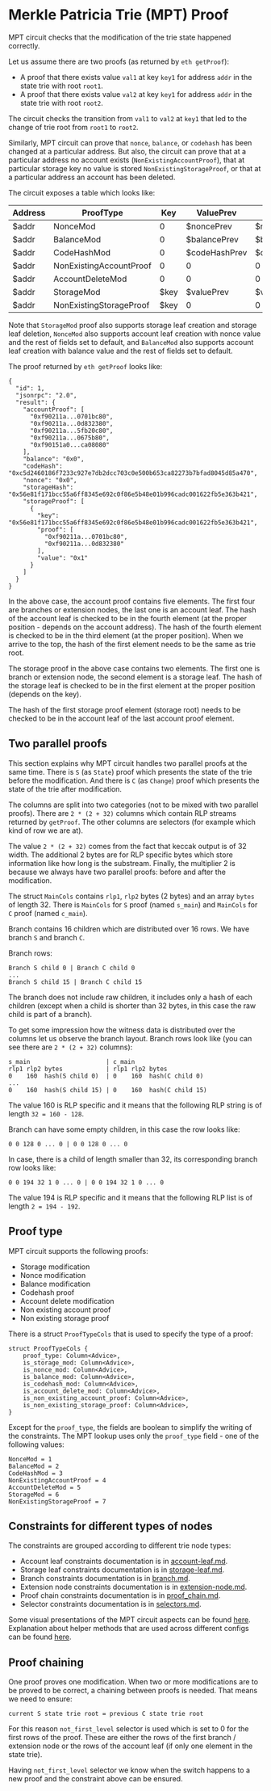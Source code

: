 # Merkle Patricia Trie (MPT) Proof

MPT circuit checks that the modification of the trie state happened correctly.

Let us assume there are two proofs (as returned by `eth getProof`):

- A proof that there exists value `val1` at key `key1` for address `addr` in the state trie with root `root1`.
- A proof that there exists value `val2` at key `key1` for address `addr` in the state trie with root `root2`.

The circuit checks the transition from `val1` to `val2` at `key1` that led to the change
of trie root from `root1` to `root2`.

Similarly, MPT circuit can prove that `nonce`, `balance`, or `codehash` has been changed at
a particular address. But also, the circuit can prove that at a particular address no account exists
(`NonExistingAccountProof`), that at particular storage key no value is stored `NonExistingStorageProof`,
or that at a particular address an account has been deleted.

The circuit exposes a table which looks like:

| Address | ProofType               | Key  | ValuePrev     | Value        | RootPrev  | Root  |
| ------- | ----------------------- | ---- | ------------- | ------------ | --------- | ----- |
| $addr   | NonceMod                | 0    | $noncePrev    | $nonceCur    | $rootPrev | $root |
| $addr   | BalanceMod              | 0    | $balancePrev  | $balanceCur  | $rootPrev | $root |
| $addr   | CodeHashMod             | 0    | $codeHashPrev | $codeHashCur | $rootPrev | $root |
| $addr   | NonExistingAccountProof | 0    | 0             | 0            | $root     | $root |
| $addr   | AccountDeleteMod        | 0    | 0             | 0            | $rootPrev | $root |
| $addr   | StorageMod              | $key | $valuePrev    | $value       | $rootPrev | $root |
| $addr   | NonExistingStorageProof | $key | 0             | 0            | $root     | $root |

Note that `StorageMod` proof also supports storage leaf creation and storage leaf deletion,
`NonceMod` also supports account leaf creation with nonce value and the rest of fields set to default, and
`BalanceMod` also supports account leaf creation with balance value and the rest of fields set to default.

The proof returned by `eth getProof` looks like:

```
{
  "id": 1,
  "jsonrpc": "2.0",
  "result": {
    "accountProof": [
      "0xf90211a...0701bc80",
      "0xf90211a...0d832380",
      "0xf90211a...5fb20c80",
      "0xf90211a...0675b80",
      "0xf90151a0...ca08080"
    ],
    "balance": "0x0",
    "codeHash": "0xc5d2460186f7233c927e7db2dcc703c0e500b653ca82273b7bfad8045d85a470",
    "nonce": "0x0",
    "storageHash": "0x56e81f171bcc55a6ff8345e692c0f86e5b48e01b996cadc001622fb5e363b421",
    "storageProof": [
      {
        "key": "0x56e81f171bcc55a6ff8345e692c0f86e5b48e01b996cadc001622fb5e363b421",
        "proof": [
          "0xf90211a...0701bc80",
          "0xf90211a...0d832380"
        ],
        "value": "0x1"
      }
    ]
  }
}
```

In the above case, the account proof contains five elements.
The first four are branches or extension nodes, the last one is an account leaf.
The hash of the account leaf is checked to
be in the fourth element (at the proper position - depends on the account address).
The hash of the fourth element is checked to be in the third element (at the proper position).
When we arrive to the top, the hash of the first element needs to be the same as trie root.

The storage proof in the above case contains two elements.
The first one is branch or extension node, the second element is a storage leaf.
The hash of the storage leaf is checked to
be in the first element at the proper position (depends on the key).

The hash of the first storage proof element (storage root) needs to be checked
to be in the account leaf of the last account proof element.

## Two parallel proofs

This section explains why MPT circuit handles two parallel proofs at the
same time. There is `S` (as `State`) proof which presents the state of the trie
before the modification. And there is `C` (as `Change`) proof which presents the state
of the trie after modification. 

The columns are split into two categories (not to be mixed with two parallel proofs).
There are `2 * (2 + 32)` columns which contain RLP
streams returned by `getProof`. The other columns are selectors (for example which kind of
row we are at).

The value `2 * (2 + 32)` comes from the fact that keccak output is of 32 width.
The additional 2 bytes are for RLP specific bytes which store information like
how long is the substream.
Finally, the multiplier 2 is because we always have two parallel proofs:
before and after the modification.

The struct `MainCols` contains `rlp1`, `rlp2` bytes (2 bytes) and an array `bytes` of length 32.
There is `MainCols` for `S` proof (named `s_main`) and
`MainCols` for `C` proof (named `c_main`).

Branch contains 16 children which are distributed over 16 rows.
We have branch `S` and branch `C`.

Branch rows:
```
Branch S child 0 | Branch C child 0
...
Branch S child 15 | Branch C child 15
```

The branch does not include raw children, it includes only a hash of each children (except
when a child is shorter than 32 bytes, in this case the raw child is part of a branch).

To get some impression how the witness data is distributed over the columns let us observe
the branch layout.
Branch rows look like (you can see there are `2 * (2 + 32)` columns):
```
s_main                     | c_main
rlp1 rlp2 bytes            | rlp1 rlp2 bytes
0    160  hash(S child 0)  | 0    160  hash(C child 0)
...
0    160  hash(S child 15) | 0    160  hash(C child 15)
```

The value 160 is RLP specific and it means that the following RLP string is of length
`32 = 160 - 128`.

Branch can have some empty children, in this case the row looks like:
```
0 0 128 0 ... 0 | 0 0 128 0 ... 0 
```

In case, there is a child of length smaller than 32, its corresponding branch row looks like:
```
0 0 194 32 1 0 ... 0 | 0 0 194 32 1 0 ... 0 
```

The value 194 is RLP specific and it means that the following RLP list is of length
`2 = 194 - 192`.

## Proof type

MPT circuit supports the following proofs:
 - Storage modification
 - Nonce modification
 - Balance modification
 - Codehash proof
 - Account delete modification
 - Non existing account proof
 - Non existing storage proof

There is a struct `ProofTypeCols` that is used to specify the type of a proof:
```
struct ProofTypeCols {
    proof_type: Column<Advice>,
    is_storage_mod: Column<Advice>,
    is_nonce_mod: Column<Advice>,
    is_balance_mod: Column<Advice>,
    is_codehash_mod: Column<Advice>,
    is_account_delete_mod: Column<Advice>,
    is_non_existing_account_proof: Column<Advice>,
    is_non_existing_storage_proof: Column<Advice>,
}
```

Except for the `proof_type`, the fields are boolean to simplify the writing of the constraints.
The MPT lookup uses only the `proof_type` field - one of the following values:

```
NonceMod = 1
BalanceMod = 2
CodeHashMod = 3
NonExistingAccountProof = 4
AccountDeleteMod = 5
StorageMod = 6
NonExistingStorageProof = 7
```

## Constraints for different types of nodes

The constraints are grouped according to different trie node types:
 * Account leaf constraints documentation is in [account-leaf.md](account-leaf.md).
 * Storage leaf constraints documentation is in [storage-leaf.md](storage-leaf.md).
 * Branch constraints documentation is in [branch.md](branch.md).
 * Extension node constraints documentation is in [extension-node.md](extension-node.md).
 * Proof chain constraints documentation is in [proof_chain.md](proof_chain.md).
 * Selector constraints documentation is in [selectors.md](selectors.md).

Some visual presentations of the MPT circuit aspects can be found [here](visual.md).
Explanation about helper methods that are used across different configs can be found
[here](helpers.md).

## Proof chaining

One proof proves one modification. When two or more modifications are to be
proved to be correct, a chaining between proofs is needed.
That means we need to ensure:

```
current S state trie root = previous C state trie root
```

For this reason `not_first_level` selector is used which is set to 0 for the
first rows of the proof. These are either the rows of the first
branch / extension node or the rows of the account leaf (if only one element
in the state trie).

Having `not_first_level` selector we know when the switch happens to a new proof and the constraint
above can be ensured.
